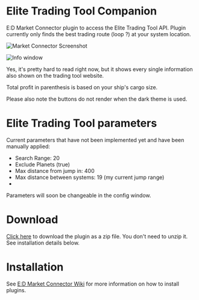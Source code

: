 # Elite Trading Tool Companion
E:D Market Connector plugin to access the Elite Trading Tool API.
Plugin currently only finds the best trading route (loop ?) at your system location.

![Market Connector Screenshot](http://i.imgur.com/fVsMjxD.png)

![Info window](http://i.imgur.com/brUTeHX.png)

Yes, it's pretty hard to read right now, but it shows every single information also shown on the trading tool website.

Total profit in parenthesis is based on your ship's cargo size.

Please also note the buttons do not render when the dark theme is used.

# Elite Trading Tool parameters
Current parameters that have not been implemented yet and have been manually applied:
* Search Range: 20
* Exclude Planets (true)
* Max distance from jump in: 400
* Max distance between systems: 19 (my current jump range)
* 
Parameters will soon be changeable in the config window.

# Download
[Click here](https://github.com/mrsheepsheep/Elite-Trading-Tool-Companion/releases/latest) to download the plugin as a zip file. You don't need to unzip it. See installation details below.

# Installation
See [E:D Market Connector Wiki](https://github.com/Marginal/EDMarketConnector/blob/master/README.md#plugins) for more information on how to install plugins.
